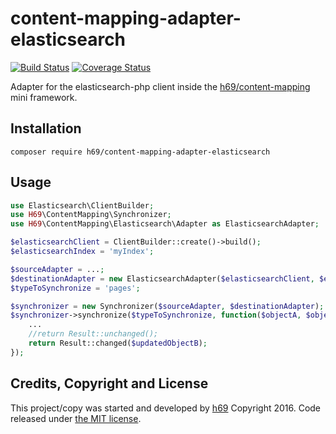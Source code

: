 # content-mapping-adapter-elasticsearch #

[![Build Status](https://travis-ci.org/h69/content-mapping-adapter-elasticsearch.svg?branch=master)](https://travis-ci.org/h69/content-mapping-adapter-elasticsearch)
[![Coverage Status](https://coveralls.io/repos/github/h69/content-mapping-adapter-elasticsearch/badge.svg?branch=master)](https://coveralls.io/github/h69/content-mapping-adapter-elasticsearch?branch=master)

Adapter for the elasticsearch-php client inside the [h69/content-mapping](https://github.com/h69/content-mapping) mini framework.


## Installation ##

    composer require h69/content-mapping-adapter-elasticsearch


## Usage ##

```php
use Elasticsearch\ClientBuilder;
use H69\ContentMapping\Synchronizer;
use H69\ContentMapping\Elasticsearch\Adapter as ElasticsearchAdapter;

$elasticsearchClient = ClientBuilder::create()->build();
$elasticsearchIndex = 'myIndex';

$sourceAdapter = ...;
$destinationAdapter = new ElasticsearchAdapter($elasticsearchClient, $elasticsearchIndex);
$typeToSynchronize = 'pages';

$synchronizer = new Synchronizer($sourceAdapter, $destinationAdapter);
$synchronizer->synchronize($typeToSynchronize, function($objectA, $objectB){
    ...
    //return Result::unchanged();
    return Result::changed($updatedObjectB);
});
```


## Credits, Copyright and License ##

This project/copy was started and developed by [h69](https://github.com/h69)
Copyright 2016. Code released under [the MIT license](LICENSE).
